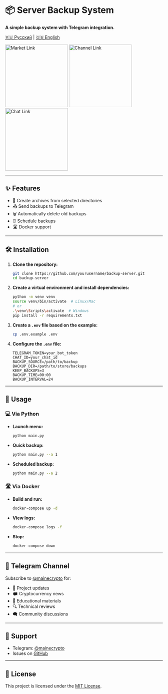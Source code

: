# 📦 Server Backup System  
**A simple backup system with Telegram integration.**

[🇷🇺 Русский](README-RU.md) | [🇬🇧 English](README_en.md)

[<img src="https://res.cloudinary.com/dkgz59pmw/image/upload/v1736756459/knpk224-28px-market_ksivis.svg" alt="Market Link" width="200">](https://t.me/MaineMarketBot?start=8HVF7S9K)
[<img src="https://res.cloudinary.com/dkgz59pmw/image/upload/v1736756459/knpk224-28px-channel_psjoqn.svg" alt="Channel Link" width="200">](https://t.me/+vpXdTJ_S3mo0ZjIy)
[<img src="https://res.cloudinary.com/dkgz59pmw/image/upload/v1736756459/knpk224-28px-chat_ixoikd.svg" alt="Chat Link" width="200">](https://t.me/+wWQuct9bljQ0ZDA6)

---

## ✨ Features  
- 📂 Create archives from selected directories  
- 📤 Send backups to Telegram  
- 🗑️ Automatically delete old backups  
- ⏰ Schedule backups  
- 🛣️ Docker support  

---

## 🛠️ Installation  

1. **Clone the repository:**  
   ```bash
   git clone https://github.com/yourusername/backup-server.git
   cd backup-server
   ```

2. **Create a virtual environment and install dependencies:**  
   ```bash
   python -m venv venv
   source venv/bin/activate  # Linux/Mac
   # or
   .\venv\Scripts\activate  # Windows
   pip install -r requirements.txt
   ```

3. **Create a `.env` file based on the example:**  
   ```bash
   cp .env.example .env
   ```

4. **Configure the `.env` file:**  
   ```env
   TELEGRAM_TOKEN=your_bot_token
   CHAT_ID=your_chat_id
   BACKUP_SOURCE=/path/to/backup
   BACKUP_DIR=/path/to/store/backups
   KEEP_BACKUPS=3
   BACKUP_TIME=00:00
   BACKUP_INTERVAL=24
   ```

---

## 🚀 Usage  

### 💻 Via Python  
- **Launch menu:**  
   ```bash
   python main.py
   ```

- **Quick backup:**  
   ```bash
   python main.py --a 1
   ```

- **Scheduled backup:**  
   ```bash
   python main.py --a 2
   ```

### 🛣️ Via Docker  
- **Build and run:**  
   ```bash
   docker-compose up -d
   ```

- **View logs:**  
   ```bash
   docker-compose logs -f
   ```

- **Stop:**  
   ```bash
   docker-compose down
   ```

---

## 📢 Telegram Channel  

Subscribe to [@mainecrypto](https://t.me/mainecrypto) for:  
- 🔄 Project updates  
- 🗰 Cryptocurrency news  
- 📓 Educational materials  
- 🔍 Technical reviews  
- 🗨️ Community discussions  

---

## 📮 Support  

- Telegram: [@mainecrypto](https://t.me/mainecrypto)  
- Issues on [GitHub](https://github.com/yourusername/backup-server/issues)  

---

## 📜 License  

This project is licensed under the [MIT License](https://opensource.org/licenses/MIT).  
